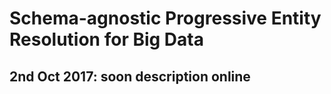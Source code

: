 # Schema-agnostic Progressive Entity Resolution for Big Data
## 2nd Oct 2017: soon description online 